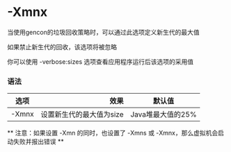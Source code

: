 # -Xmnx

当使用gencon的垃圾回收策略时，可以通过此选项定义新生代的最大值

如果禁止新生代的回收，该选项将被忽略

你可以使用 -verbose:sizes 选项查看应用程序运行后该选项的采用值

### 语法

|选项	|效果	|默认值|
| --------   | -----:   | :----: |
|-Xmnx<size>	|设置新生代的最大值为size	|Java堆最大值的25%|

** 注意：如果设置 -Xmn 的同时，也设置了 -Xmns 或 -Xmnx，那么虚拟机会启动失败并报出错误 **
